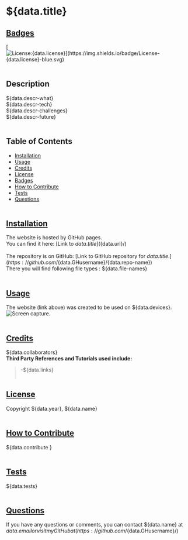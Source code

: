 # ${data.title}

## [Badges](#table-of-contents)
[![License:${data.license}](https://img.shields.io/badge/License-${data.license}-blue.svg)](https://opensource.org/licenses/${data.license})
<br><br>
## Description
${data.descr-what}
<br>
${data.descr-tech}
<br>
${data.descr-challenges}
<br>
${data.descr-future}
<br><br>
## Table of Contents
- [Installation](#installation)
- [Usage](#usage)
- [Credits](#credits)
- [License](#license)
- [Badges](#badges)
- [How to Contribute](#how-to-contribute)
- [Tests](#tests)
- [Questions](#questions)
<br><br>
## [Installation](#table-of-contents)
The website is hosted by GitHub pages. <br>
You can find it here: [Link to ${data.title}](${data.url}/)
<br><br>
The repository is on GitHub: [Link to GitHub repository for ${data.title}.](https://github.com/${data.GHusername}/{data.repo-name}) <br>
There you will find following file types : 
${data.file-names}
<br><br>
## [Usage](#table-of-contents)
The website (link above) was created to be used on ${data.devices}.
![Screen capture.](\${data.img-path})
<br><br>
## [Credits](#table-of-contents) 
${data.collaborators}
<br>
**Third Party References and Tutorials used include:** 
<br>
> -${data.links}
<br><br>
## [License](#table-of-contents)
Copyright ${data.year}, ${data.name}
<br><br>
## [How to Contribute](#table-of-contents)
${data.contribute
}
<br><br>
## [Tests](#table-of-contents)
${data.tests}
<br><br>
## [Questions](#table-of-contents)
If you have any questions or comments, you can contact ${data.name} at ${data.email} or visit my GitHub at (https://github.com/${data.GHusername}/)